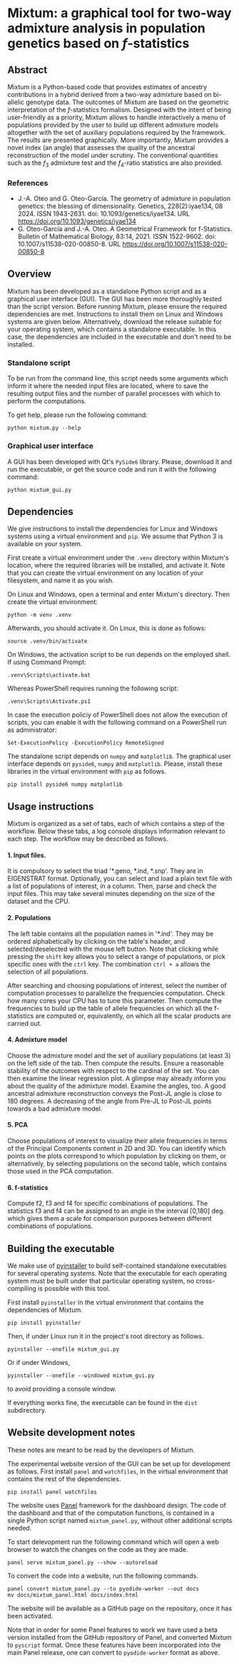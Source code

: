 # Mixtum: a graphical tool for two-way admixture analysis in population genetics based on $f$-statistics

## Abstract

Mixtum is a Python-based code that provides estimates of ancestry contributions in a hybrid derived from a two-way admixture based on bi-allelic genotype data.
The outcomes of Mixtum are based on the geometric interpretation of the  $f$-statistics formalism. Designed with the intent of being user-friendly as a priority, Mixtum allows to handle interactively a menu of populations provided by the user to build up different admixture models altogether with the set of auxiliary populations required by the framework. The results are presented graphically. More importantly, Mixtum provides a novel index (an angle) that assesses the quality of the ancestral reconstruction of the model under scrutiny. The conventional quantities such as the  $f_3$ admixture test and the $f_4$-ratio statistics are also provided.

### References

* J.-A. Oteo and G. Oteo-García. The geometry of admixture in population genetics: the blessing of dimensionality. Genetics, 228(2):iyae134, 08 2024. ISSN 1943-2631. doi: 10.1093/genetics/iyae134. URL https://doi.org/10.1093/genetics/iyae134
* G. Oteo-García and J.-A. Oteo. A Geometrical Framework for f-Statistics. Bulletin of Mathematical Biology, 83:14, 2021. ISSN 1522-9602. doi: 10.1007/s11538-020-00850-8. URL https://doi.org/10.1007/s11538-020-00850-8

## Overview

Mixtum has been developed as a standalone Python script and as a graphical user interface (GUI). The GUI has been more thoroughly tested than the script version. Before running Mixtum, please ensure the required dependencies are met. Instructions to install them on Linux and Windows systems are given below. Alternatively, download the release suitable for your operating system, which contains a standalone executable. In this case, the dependencies are included in the executable and don't need to be installed.

### Standalone script

To be run from the command line, this script needs some arguments which inform it where the needed input files are located, where to save the resulting output files and the number of parallel processes with which to perform the computations.

To get help, please run the following command:

    python mixtum.py --help

### Graphical user interface

A GUI has been developed with Qt's `PySide6` library. Please, download it and run the executable, or get the source code and run it with the following command:

    python mixtum_gui.py

## Dependencies

We give instructions to install the dependencies for Linux and Windows systems using a virtual environment and `pip`. We assume that Python 3 is available on your system.

First create a virtual environment under the `.venv` directory within Mixtum's location, where the required libraries will be installed, and activate it. Note that you can create the virtual environment on any location of your filesystem, and name it as you wish.

On Linux and Windows, open a terminal and enter Mixtum's directory. Then create the virtual environment:

    python -m venv .venv

Afterwards, you should activate it. On Linux, this is done as follows:

    source .venv/bin/activate

On Windows, the activation script to be run depends on the employed shell. If using Command Prompt:

    .venv\Scripts\activate.bat

Whereas PowerShell requires running the following script:

    .venv\Scripts\Activate.ps1

In case the execution policiy of PowerShell does not allow the execution of scripts, you can enable it with the following command on a PowerShell run as administrator:

    Set-ExecutionPolicy -ExecutionPolicy RemoteSigned

The standalone script depends on `numpy` and `matplotlib`. The graphical user interface depends on `pyside6`, `numpy` and `matplotlib`. Please, install these libraries in the virtual environment with `pip` as follows.

    pip install pyside6 numpy matplotlib

## Usage instructions

Mixtum is organized as a set of tabs, each of which contains a step of the workflow. Below these tabs, a log console displays information relevant to each step. The workflow may be described as follows. 

#### 1. Input files.

It is compulsory to select the triad '*.geno, *.ind, *.snp'. They are in EIGENSTRAT format. Optionally, you can select and load a plain text file with a list of populations of interest, in a column. Then, parse and check the input files. This may take several minutes depending on the size of the dataset and the CPU.

#### 2. Populations

The left table contains all the population names in '*.ind'. They may be ordered alphabetically by clicking on the table's header, and selected/deselected with the mouse left button. Note that clicking while pressing the `shift` key allows you to select a range of populations, or pick specific ones with the `ctrl` key. The combination `ctrl + a` allows the selection of all populations. 

After searching and choosing populations of interest, select the number of computation processes to parallelize the frequencies computation. Check how many cores your CPU has to tune this parameter. Then compute the frequencies to build up the table of allele frequencies on which all the f-statistics are computed or, equivalently, on which all the scalar products are carried out.

#### 4. Admixture model
   
Choose the admixture model and the set of auxiliary populations (at least 3) on the left side of the tab. Then compute the results. Ensure a reasonable stability of the outcomes with respect to the cardinal of the set. You can then examine the linear regression plot. A glimpse may already inform you about the quality of the admixture model. Examine the angles, too. A good ancestral admixture reconstruction conveys the Post-JL angle is close to 180 degrees. A decreasing of the angle from Pre-JL to Post-JL points towards a bad admixture model.

#### 5. PCA

Choose populations of interest to visualize their allele frequencies in terms of the Principal Components content in 2D and 3D. You can identify which points on the plots correspond to which population by clicking on them, or alternatively, by selecting populations on the second table, which contains those used in the PCA computation.

#### 6. f-statistics

Compute f2, f3 and f4 for specific combinations of populations. The statistics f3 and f4 can be assigned to an angle in the interval [0,180] deg. which gives them a scale for comparison purposes between different combinations of populations.

## Building the executable

We make use of [pyinstaller](https://pyinstaller.org/en/stable/) to build self-contained standalone executables for several operating systems. Note that the executable for each operating system must be built under that particular operating system, no cross-compiling is possible with this tool.

First install `pyinstaller` in the virtual environment that contains the dependencies of Mixtum.

    pip install pyinstaller

Then, if under Linux run it in the project's root directory as follows.

    pyinstaller --onefile mixtum_gui.py

Or if under Windows,

    pyinstaller --onefile --windowed mixtum_gui.py

to avoid providing a console window.

If everything works fine, the executable can be found in the `dist` subdirectory.

## Website development notes

These notes are meant to be read by the developers of Mixtum.

The experimental website version of the GUI can be set up for development as follows. First install `panel` and `watchfiles`, in the virtual environment that contains the rest of the dependencies.

    pip install panel watchfiles
    
The website uses [Panel](https://panel.holoviz.org/) framework for the dashboard design. The code of the dashboard and that of the computation functions, is contained in a single Python script named `mixtum_panel.py`, without other additional scripts needed.

To start delevopment run the following command which will open a web browser to watch the changes on the code as they are made.

    panel serve mixtum_panel.py --show --autoreload

To convert the code into a website, run the following commands.

    panel convert mixtum_panel.py --to pyodide-worker --out docs
    mv docs/mixtum_panel.html docs/index.html

The website will be available as a GitHub page on the repository, once it has been activated.

Note that in order for some Panel features to work we have used a beta version installed from the GitHub repository of Panel, and converted Mixtum to `pyscript` format. Once these features have been incorporated into the main Panel release, one can convert to `pyodide-worker` format as above.
